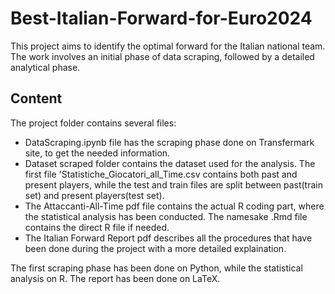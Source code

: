 # Best-Italian-Forward-for-Euro2024
This project aims to identify the optimal forward for the Italian national team. The work involves an initial phase of data scraping, followed by a detailed analytical phase.

## Content
The project folder contains several files:
- DataScraping.ipynb file has the scraping phase done on Transfermark site, to get the needed information.
- Dataset scraped folder contains the dataset used for the analysis. The first file 'Statistiche_Giocatori_all_Time.csv contains both past and present players, while the test and train files are split between past(train set) and present players(test set).
- The Attaccanti-All-Time pdf file contains the actual R coding part, where the statistical analysis has been conducted. The namesake .Rmd file contains the direct R file if needed.
- The Italian Forward Report pdf describes all the procedures that have been done during the project with a more detailed explaination.

The first scraping phase has been done on Python, while the statistical analysis on R. The report has been done on LaTeX.
